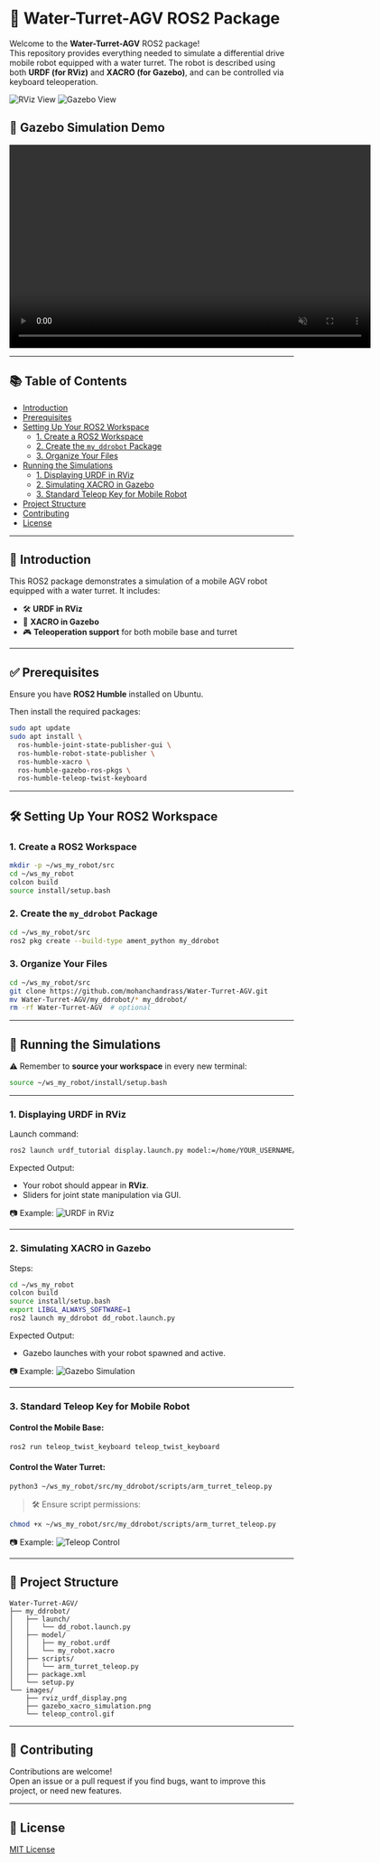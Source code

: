 # 🚒 Water-Turret-AGV ROS2 Package

Welcome to the **Water-Turret-AGV** ROS2 package!  
This repository provides everything needed to simulate a differential drive mobile robot equipped with a water turret. The robot is described using both **URDF (for RViz)** and **XACRO (for Gazebo)**, and can be controlled via keyboard teleoperation.

![RViz View](images/simulation_rviz.png)
![Gazebo View](images/simulation_obj2.png)

## 🎥 Gazebo Simulation Demo

<video width="640" height="360" controls autoplay loop muted>
  <source src="demo/rec.mp4" type="video/mp4">
  Your browser does not support the video tag.
</video>

---

## 📚 Table of Contents

- [Introduction](#introduction)
- [Prerequisites](#prerequisites)
- [Setting Up Your ROS2 Workspace](#setting-up-your-ros2-workspace)
  - [1. Create a ROS2 Workspace](#1-create-a-ros2-workspace)
  - [2. Create the `my_ddrobot` Package](#2-create-the-my_ddrobot-package)
  - [3. Organize Your Files](#3-organize-your-files)
- [Running the Simulations](#running-the-simulations)
  - [1. Displaying URDF in RViz](#1-displaying-urdf-in-rviz)
  - [2. Simulating XACRO in Gazebo](#2-simulating-xacro-in-gazebo)
  - [3. Standard Teleop Key for Mobile Robot](#3-standard-teleop-key-for-mobile-robot)
- [Project Structure](#project-structure)
- [Contributing](#contributing)
- [License](#license)

---

## 🧭 Introduction

This ROS2 package demonstrates a simulation of a mobile AGV robot equipped with a water turret. It includes:

- 🛠️ **URDF in RViz**  
- 🧩 **XACRO in Gazebo**
- 🎮 **Teleoperation support** for both mobile base and turret

---

## ✅ Prerequisites

Ensure you have **ROS2 Humble** installed on Ubuntu.

Then install the required packages:

```bash
sudo apt update
sudo apt install \
  ros-humble-joint-state-publisher-gui \
  ros-humble-robot-state-publisher \
  ros-humble-xacro \
  ros-humble-gazebo-ros-pkgs \
  ros-humble-teleop-twist-keyboard
```

---

## 🛠️ Setting Up Your ROS2 Workspace

### 1. Create a ROS2 Workspace

```bash
mkdir -p ~/ws_my_robot/src
cd ~/ws_my_robot
colcon build
source install/setup.bash
```

### 2. Create the `my_ddrobot` Package

```bash
cd ~/ws_my_robot/src
ros2 pkg create --build-type ament_python my_ddrobot
```

### 3. Organize Your Files

```bash
cd ~/ws_my_robot/src
git clone https://github.com/mohanchandrass/Water-Turret-AGV.git
mv Water-Turret-AGV/my_ddrobot/* my_ddrobot/
rm -rf Water-Turret-AGV  # optional
```

---

## 🚀 Running the Simulations

⚠️ Remember to **source your workspace** in every new terminal:

```bash
source ~/ws_my_robot/install/setup.bash
```

---

### 1. Displaying URDF in RViz

Launch command:

```bash
ros2 launch urdf_tutorial display.launch.py model:=/home/YOUR_USERNAME/ws_my_robot/src/my_ddrobot/model/my_robot.urdf
```

Expected Output:

- Your robot should appear in **RViz**.
- Sliders for joint state manipulation via GUI.

📷 Example:
![URDF in RViz](images/rviz_urdf_display.png)

---

### 2. Simulating XACRO in Gazebo

Steps:

```bash
cd ~/ws_my_robot
colcon build
source install/setup.bash
export LIBGL_ALWAYS_SOFTWARE=1
ros2 launch my_ddrobot dd_robot.launch.py
```

Expected Output:

- Gazebo launches with your robot spawned and active.

📷 Example:
![Gazebo Simulation](images/gazebo_xacro_simulation.png)

---

### 3. Standard Teleop Key for Mobile Robot

#### Control the Mobile Base:

```bash
ros2 run teleop_twist_keyboard teleop_twist_keyboard
```

#### Control the Water Turret:

```bash
python3 ~/ws_my_robot/src/my_ddrobot/scripts/arm_turret_teleop.py
```

> 🛠️ Ensure script permissions:
```bash
chmod +x ~/ws_my_robot/src/my_ddrobot/scripts/arm_turret_teleop.py
```

📷 Example:
![Teleop Control](images/teleop_control.gif)

---

## 🧾 Project Structure

```
Water-Turret-AGV/
├── my_ddrobot/
│   ├── launch/
│   │   └── dd_robot.launch.py
│   ├── model/
│   │   ├── my_robot.urdf
│   │   └── my_robot.xacro
│   ├── scripts/
│   │   └── arm_turret_teleop.py
│   ├── package.xml
│   └── setup.py
└── images/
    ├── rviz_urdf_display.png
    ├── gazebo_xacro_simulation.png
    └── teleop_control.gif
```

---

## 🤝 Contributing

Contributions are welcome!  
Open an issue or a pull request if you find bugs, want to improve this project, or need new features.

---

## 📄 License

[MIT License](LICENSE) 
